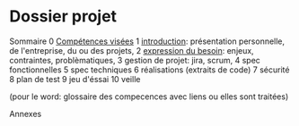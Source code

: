 # Dossier projet

Sommaire
0 [Compétences visées](/doc/0-skills.md)
1 [introduction](/doc/1-Introduction.md): présentation personnelle, de l'entreprise, du ou des projets, 
2 [expression du besoin](/doc/2-expression-du-besoin.md): enjeux, contraintes, problèmatiques, 
3 gestion de projet: jira, scrum, 
4 spec fonctionnelles
5 spec techniques
6 réalisations (extraits de code)
7 sécurité
8 plan de test
9 jeu d'éssai
10 veille

(pour le word: glossaire des compecences avec liens ou elles sont traitées)

Annexes
